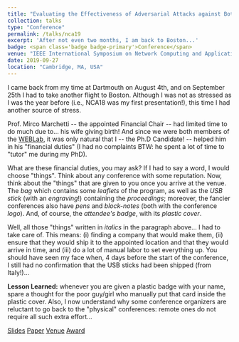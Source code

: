 ```yaml
---
title: "Evaluating the Effectiveness of Adversarial Attacks against Botnet Detectors"
collection: talks
type: "Conference"
permalink: /talks/nca19
excerpt: 'After not even two months, I am back to Boston...'
badge: <span class='badge badge-primary'>Conference</span> 
venue: "IEEE International Symposium on Network Computing and Applications"
date: 2019-09-27
location: "Cambridge, MA, USA"
---
```

 
I came back from my time at Dartmouth on August 4th, and on September 25th I had to take another flight to Boston. Although I was not as stressed as I was the year before (i.e., NCA18 was my first presentation!), this time I had another source of stress.
 
Prof. Mirco Marchetti -- the appointed Financial Chair -- had limited time to do much due to... his wife giving birth! And since we were both members of the [WEBLab](https://weblab.ing.unimore.it/people/), it was only natural that I -- the Ph.D Candidate! -- helped him in his "financial duties" (I had no complaints BTW: he spent a lot of time to "tutor" me during my PhD).

What are these financial duties, you may ask? If I had to say a word, I would choose "things". Think about any conference with some reputation. Now, think about the "things" that are given to you once you arrive at the venue. The <i>bag</i> which contains some <i>leaflets</i> of the program, as well as the <i>USB stick</i> (with an <i>engraving</i>!) containing the <i>proceedings</i>; moreover, the fancier conferences also have <i>pens</i> and <i>block-notes</i> (both with the conference <i>logo</i>). And, of course, the <i>attendee's badge</i>, with its <i>plastic cover</i>.

Well, all those "things" written in <i>italics</i> in the paragraph above... I had to take care of. This means: (i) finding a company that would make them, (ii) ensure that they would ship it to the appointed location and that they would arrive in time, and (iii) do a lot of manual labor to set everything up. You should have seen my face when, 4 days before the start of the conference, I still had no confirmation that the USB sticks had been shipped (from Italy!)...

<b>Lesson Learned:</b> whenever you are given a plastic badge with your name, spare a thought for the poor guy/girl who manually put that card inside the plastic cover. Also, I now understand why some conference organizers are reluctant to go back to the "physical" conferences: remote ones do not require all such extra effort...


<a class="btn btn-outline-primary my-1 mr-1 btn-sm" href="https://gioapru.github.io/files/papers/nca19/nca19_slides.pdf" target="_blank" rel="noopener">Slides</a>
<a class="btn btn-outline-primary my-1 mr-1 btn-sm" href="https://gioapru.github.io/publications/nca19" target="_blank" rel="noopener">Paper</a>
<a class="btn btn-outline-primary my-1 mr-1 btn-sm" href="https://www.nca-ieee.org/2019/conference_program.html" target="_blank" rel="noopener">Venue</a>
<a class="btn btn-outline-primary my-1 mr-1 btn-sm" href="https://gioapru.github.io/files/talks/nca19_award.jpg" target="_blank" rel="noopener">Award</a>